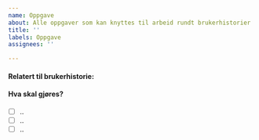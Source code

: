 ```yaml
---
name: Oppgave
about: Alle oppgaver som kan knyttes til arbeid rundt brukerhistorier
title: ''
labels: Oppgave
assignees: ''

---
```


#### Relatert til brukerhistorie: 


#### Hva skal gjøres?
- [ ] ..
- [ ] ..
- [ ] ..
